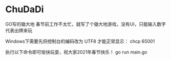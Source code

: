 # ChuDaDi
GO写的锄大地
春节前工作不太忙，就写了个锄大地游戏，没有UI，只能输入数字代表出牌来玩

Windows下需要先将控制台的编码改为 UTF8 才能正常显示：
chcp 65001

执行以下命令即可愉快玩耍，祝大家2021年春节快乐！
go run main.go
